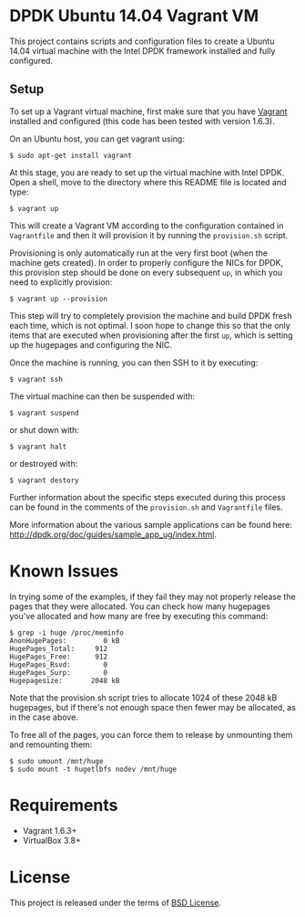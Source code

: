 # DPDK Ubuntu 14.04 Vagrant VM
This project contains scripts and configuration files to create a Ubuntu 14.04 virtual machine with the Intel DPDK framework installed and fully configured.

## Setup
To set up a Vagrant virtual machine, first make sure that you have [Vagrant](http://www.vagrantup.com) installed and configured (this code has been tested with version 1.6.3).

On an Ubuntu host, you can get vagrant using:

    $ sudo apt-get install vagrant

At this stage, you are ready to set up the virtual machine with Intel DPDK.
Open a shell, move to the directory where this README file is located and type:

    $ vagrant up

This will create a Vagrant VM according to the configuration contained in `Vagrantfile` and then it will provision it by running the `provision.sh` script.

Provisioning is only automatically run at the very first boot (when the machine gets created). In order to properly configure the NICs for DPDK, this provision step should be done on every subsequent `up`, in which you need to explicitly provision:

    $ vagrant up --provision

This step will try to completely provision the machine and build DPDK fresh each time, which is not optimal. I soon hope to change this so that the only items that are executed when provisioning after the first  `up`, which is setting up the hugepages and configuring the NIC.

Once the machine is running, you can then SSH to it by executing:

    $ vagrant ssh

The virtual machine can then be suspended with:

    $ vagrant suspend

or shut down with:

    $ vagrant halt

or destroyed with:

    $ vagrant destory

Further information about the specific steps executed during this process can be found in the comments of the `provision.sh` and `Vagrantfile` files.

More information about the various sample applications can be found here: <http://dpdk.org/doc/guides/sample_app_ug/index.html>.

# Known Issues

In trying some of the examples, if they fail they may not properly release the pages that they were allocated. You can check how many hugepages you've allocated and how many are free by executing this command:

    $ grep -i huge /proc/meminfo
    AnonHugePages:         0 kB
    HugePages_Total:     912
    HugePages_Free:      912
    HugePages_Rsvd:        0
    HugePages_Surp:        0
    Hugepagesize:       2048 kB

Note that the provision.sh script tries to allocate 1024 of these 2048 kB hugepages, but if there's not enough space then fewer may be allocated, as in the case above.

To free all of the pages, you can force them to release by unmounting them and remounting them:

    $ sudo umount /mnt/huge
    $ sudo mount -t hugetlbfs nodev /mnt/huge

# Requirements
 * Vagrant 1.6.3+
 * VirtualBox 3.8+

# License
This project is released under the terms of [BSD License](http://en.wikipedia.org/wiki/BSD_licenses).

